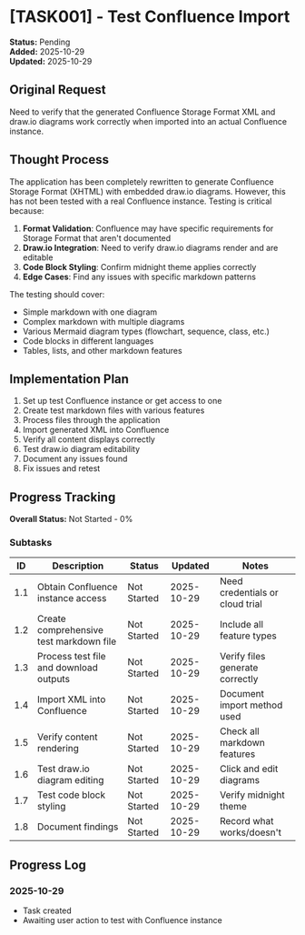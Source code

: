 # [TASK001] - Test Confluence Import

**Status:** Pending  
**Added:** 2025-10-29  
**Updated:** 2025-10-29

## Original Request
Need to verify that the generated Confluence Storage Format XML and draw.io diagrams work correctly when imported into an actual Confluence instance.

## Thought Process
The application has been completely rewritten to generate Confluence Storage Format (XHTML) with embedded draw.io diagrams. However, this has not been tested with a real Confluence instance. Testing is critical because:

1. **Format Validation**: Confluence may have specific requirements for Storage Format that aren't documented
2. **Draw.io Integration**: Need to verify draw.io diagrams render and are editable
3. **Code Block Styling**: Confirm midnight theme applies correctly
4. **Edge Cases**: Find any issues with specific markdown patterns

The testing should cover:
- Simple markdown with one diagram
- Complex markdown with multiple diagrams
- Various Mermaid diagram types (flowchart, sequence, class, etc.)
- Code blocks in different languages
- Tables, lists, and other markdown features

## Implementation Plan
1. Set up test Confluence instance or get access to one
2. Create test markdown files with various features
3. Process files through the application
4. Import generated XML into Confluence
5. Verify all content displays correctly
6. Test draw.io diagram editability
7. Document any issues found
8. Fix issues and retest

## Progress Tracking

**Overall Status:** Not Started - 0%

### Subtasks
| ID | Description | Status | Updated | Notes |
|----|-------------|--------|---------|-------|
| 1.1 | Obtain Confluence instance access | Not Started | 2025-10-29 | Need credentials or cloud trial |
| 1.2 | Create comprehensive test markdown file | Not Started | 2025-10-29 | Include all feature types |
| 1.3 | Process test file and download outputs | Not Started | 2025-10-29 | Verify files generate correctly |
| 1.4 | Import XML into Confluence | Not Started | 2025-10-29 | Document import method used |
| 1.5 | Verify content rendering | Not Started | 2025-10-29 | Check all markdown features |
| 1.6 | Test draw.io diagram editing | Not Started | 2025-10-29 | Click and edit diagrams |
| 1.7 | Test code block styling | Not Started | 2025-10-29 | Verify midnight theme |
| 1.8 | Document findings | Not Started | 2025-10-29 | Record what works/doesn't |

## Progress Log
### 2025-10-29
- Task created
- Awaiting user action to test with Confluence instance
